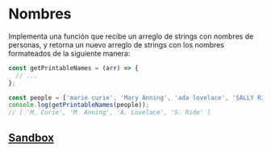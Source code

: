 # Nombres

Implementa una función que recibe un arreglo de strings con nombres de personas,
y retorna un nuevo arreglo de strings con los nombres formateados de la
siguiente manera:

```js
const getPrintableNames = (arr) => {
  // ...
};

const people = ['marie curie', 'Mary Anning', 'ada lovelace', 'SALLY RIDE'];
console.log(getPrintableNames(people));
// [ 'M. Curie', 'M. Anning', 'A. Lovelace', 'S. Ride' ]
```

## [Sandbox](https://lab.cs50.io/Laboratoria/job-application-public/main/02-tech-mentoring/exercises/06-nombres/boilerplate/)